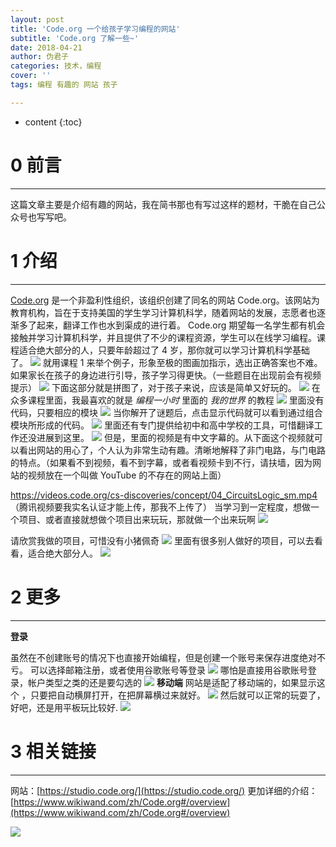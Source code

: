 ```yaml
---
layout: post
title: 'Code.org 一个给孩子学习编程的网站'
subtitle: 'Code.org 了解一些~'
date: 2018-04-21
author: 伪君子
categories: 技术，编程
cover: ''
tags: 编程 有趣的 网站 孩子

---
```


* content
{:toc}


# 0  前言

***

这篇文章主要是介绍有趣的网站，我在简书那也有写过这样的题材，干脆在自己公众号也写写吧。
#  1  介绍

***

[Code.org](https://studio.code.org/courses) 是一个非盈利性组织，该组织创建了同名的网站 Code.org。该网站为教育机构，旨在于支持美国的学生学习计算机科学，随着网站的发展，志愿者也逐渐多了起来，翻译工作也水到渠成的进行着。
Code.org 期望每一名学生都有机会接触并学习计算机科学，并且提供了不少的课程资源，学生可以在线学习编程。课程适合绝大部分的人，只要年龄超过了 4 岁，那你就可以学习计算机科学基础了。
![](https://upload-images.jianshu.io/upload_images/2989110-4e2aaa16db58db76.png?imageMogr2/auto-orient/strip%7CimageView2/2/w/1240)
就用课程 1 来举个例子，形象至极的图画加指示，选出正确答案也不难。如果家长在孩子的身边进行引导，孩子学习得更快。（一些题目在出现前会有视频提示）
![](https://upload-images.jianshu.io/upload_images/2989110-bd5c7a7337c13866.png?imageMogr2/auto-orient/strip%7CimageView2/2/w/1240)
下面这部分就是拼图了，对于孩子来说，应该是简单又好玩的。
![](https://upload-images.jianshu.io/upload_images/2989110-739af6760531eeea.gif?imageMogr2/auto-orient/strip)
在众多课程里面，我最喜欢的就是 *编程一小时* 里面的 *我的世界* 的教程
![](https://upload-images.jianshu.io/upload_images/2989110-4d25b2f914ea6a40.png?imageMogr2/auto-orient/strip%7CimageView2/2/w/1240)
里面没有代码，只要相应的模块
![](https://upload-images.jianshu.io/upload_images/2989110-3749a6ed094b6eac.png?imageMogr2/auto-orient/strip%7CimageView2/2/w/1240)
当你解开了谜题后，点击显示代码就可以看到通过组合模块所形成的代码。
![](https://upload-images.jianshu.io/upload_images/2989110-b5fe70e27a842dc5.png?imageMogr2/auto-orient/strip%7CimageView2/2/w/1240)
里面还有专门提供给初中和高中学校的工具，可惜翻译工作还没进展到这里。
![](https://upload-images.jianshu.io/upload_images/2989110-1c9cfc8e6bbbdec6.png?imageMogr2/auto-orient/strip%7CimageView2/2/w/1240)
但是，里面的视频是有中文字幕的。从下面这个视频就可以看出网站的用心了，个人认为非常生动有趣。清晰地解释了非门电路，与门电路的特点。（如果看不到视频，看不到字幕，或者看视频卡到不行，请扶墙，因为网站的视频放在一个叫做 YouTube 的不存在的网站上面）

https://videos.code.org/cs-discoveries/concept/04_CircuitsLogic_sm.mp4
（腾讯视频要我实名认证才能上传，那我不上传了）
当学习到一定程度，想做一个项目、或者直接就想做个项目出来玩玩，那就做一个出来玩啊
![](https://upload-images.jianshu.io/upload_images/2989110-1ece030085bd1627.png?imageMogr2/auto-orient/strip%7CimageView2/2/w/1240)

请欣赏我做的项目，可惜没有小猪佩奇
![](https://upload-images.jianshu.io/upload_images/2989110-060ea3f79f20a47e.gif?imageMogr2/auto-orient/strip)
里面有很多别人做好的项目，可以去看看，适合绝大部分人。
![](https://upload-images.jianshu.io/upload_images/2989110-cf3639d92e596fb2.png?imageMogr2/auto-orient/strip%7CimageView2/2/w/1240)

# 2  更多

***

**登录**

虽然在不创建账号的情况下也直接开始编程，但是创建一个账号来保存进度绝对不亏。
可以选择邮箱注册，或者使用谷歌账号等登录
![](https://upload-images.jianshu.io/upload_images/2989110-5370698b2c93a0f2.png?imageMogr2/auto-orient/strip%7CimageView2/2/w/1240)
哪怕是直接用谷歌账号登录，帐户类型之类的还是要勾选的
![](https://upload-images.jianshu.io/upload_images/2989110-b9a93f8e16fba003.png?imageMogr2/auto-orient/strip%7CimageView2/2/w/1240)
**移动端**
网站是适配了移动端的，如果显示这个 ，只要把自动横屏打开，在把屏幕横过来就好。
![](https://upload-images.jianshu.io/upload_images/2989110-7ab747eca7d42f6f.png?imageMogr2/auto-orient/strip%7CimageView2/2/w/1240)
然后就可以正常的玩耍了，好吧，还是用平板玩比较好.
![](https://upload-images.jianshu.io/upload_images/2989110-4b22803721bdbca6.png?imageMogr2/auto-orient/strip%7CimageView2/2/w/1240)

#  3  相关链接

***

网站：[https://studio.code.org/](https://studio.code.org/)
更加详细的介绍：[https://www.wikiwand.com/zh/Code.org#/overview](https://www.wikiwand.com/zh/Code.org#/overview)

![](https://upload-images.jianshu.io/upload_images/2989110-5e96f3a9a9204f3e.png?imageMogr2/auto-orient/strip%7CimageView2/2/w/1240)